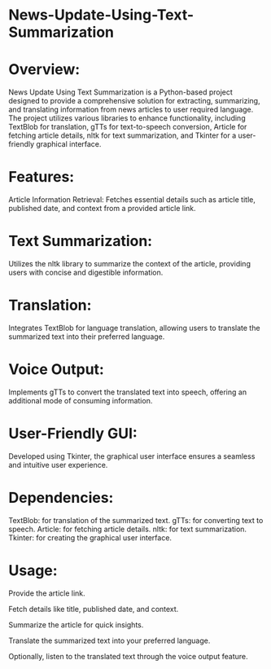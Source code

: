 # News-Update-Using-Text-Summarization

# Overview:
News Update Using Text Summarization is a Python-based project designed to provide a comprehensive solution for extracting, summarizing, and translating information from news articles to user required language. The project utilizes various libraries to enhance functionality, including TextBlob for translation, gTTs for text-to-speech conversion, Article for fetching article details, nltk for text summarization, and Tkinter for a user-friendly graphical interface.

# Features:
Article Information Retrieval:
Fetches essential details such as article title, published date, and context from a provided article link.

# Text Summarization:
Utilizes the nltk library to summarize the context of the article, providing users with concise and digestible information.

# Translation:
Integrates TextBlob for language translation, allowing users to translate the summarized text into their preferred language.

# Voice Output:
Implements gTTs to convert the translated text into speech, offering an additional mode of consuming information.

# User-Friendly GUI:
Developed using Tkinter, the graphical user interface ensures a seamless and intuitive user experience.

# Dependencies:
TextBlob: for translation of the summarized text.
gTTs: for converting text to speech.
Article: for fetching article details.
nltk: for text summarization.
Tkinter: for creating the graphical user interface.

# Usage:

Provide the article link.

Fetch details like title, published date, and context.

Summarize the article for quick insights.

Translate the summarized text into your preferred language.

Optionally, listen to the translated text through the voice output feature.










